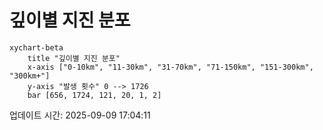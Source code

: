 # 깊이별 지진 분포

```mermaid
xychart-beta
    title "깊이별 지진 분포"
    x-axis ["0-10km", "11-30km", "31-70km", "71-150km", "151-300km", "300km+"]
    y-axis "발생 횟수" 0 --> 1726
    bar [656, 1724, 121, 20, 1, 2]
```

업데이트 시간: 2025-09-09 17:04:11
